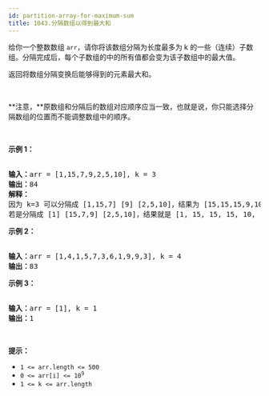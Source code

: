 ```yaml
---
id: partition-array-for-maximum-sum
title: 1043.分隔数组以得到最大和
---
```

给你一个整数数组 <code>arr</code>，请你将该数组分隔为长度最多为 k 的一些（连续）子数组。分隔完成后，每个子数组的中的所有值都会变为该子数组中的最大值。

返回将数组分隔变换后能够得到的元素最大和。

 

**注意，**原数组和分隔后的数组对应顺序应当一致，也就是说，你只能选择分隔数组的位置而不能调整数组中的顺序。

 

**示例 1：**


<pre><br/><strong>输入：</strong>arr = [1,15,7,9,2,5,10], k = 3<br/><strong>输出：</strong>84<br/><strong>解释：</strong><br/>因为 k=3 可以分隔成 [1,15,7] [9] [2,5,10]，结果为 [15,15,15,9,10,10,10]，和为 84，是该数组所有分隔变换后元素总和最大的。<br/>若是分隔成 [1] [15,7,9] [2,5,10]，结果就是 [1, 15, 15, 15, 10, 10, 10] 但这种分隔方式的元素总和（76）小于上一种。 </pre>

**示例 2：**


<pre><br/><strong>输入：</strong>arr = [1,4,1,5,7,3,6,1,9,9,3], k = 4<br/><strong>输出：</strong>83<br/></pre>

**示例 3：**


<pre><br/><strong>输入：</strong>arr = [1], k = 1<br/><strong>输出：</strong>1<br/></pre>

 

**提示：**


- <code>1 &lt;= arr.length &lt;= 500</code>
- <code>0 &lt;= arr[i] &lt;= 10<sup>9</sup></code>
- <code>1 &lt;= k &lt;= arr.length</code>
